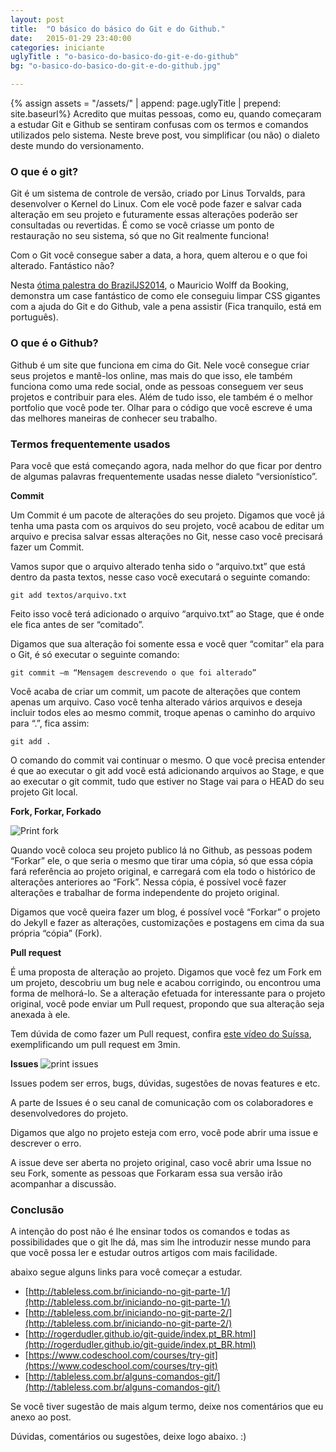 ```yaml
---
layout: post
title:  "O básico do básico do Git e do Github."
date:   2015-01-29 23:40:00
categories: iniciante
uglyTitle : "o-basico-do-basico-do-git-e-do-github"
bg: "o-basico-do-basico-do-git-e-do-github.jpg"

---
```

{% assign assets = "/assets/" | append: page.uglyTitle  | prepend: site.baseurl%}
Acredito que muitas pessoas, como eu, quando começaram a estudar  Git e Github se sentiram confusas com os termos e comandos utilizados pelo sistema. Neste breve post, vou simplificar (ou não) o dialeto deste mundo do versionamento.

### O que é o git?
Git é um sistema de controle de versão, criado por Linus Torvalds, para desenvolver o Kernel do Linux. Com ele você  pode fazer e salvar cada alteração em seu projeto e futuramente essas alterações poderão ser consultadas ou revertidas. É como se você criasse um ponto de restauração no seu sistema, só que no Git realmente funciona!

Com o Git você consegue saber a data, a hora, quem alterou e o que foi alterado. Fantástico não?

Nesta [ótima palestra do BrazilJS2014](https://www.youtube.com/watch?v=R7NYx8wRrWg), o Mauricio Wolff da Booking, demonstra um case fantástico de como ele conseguiu limpar CSS gigantes com a ajuda do Git e do Github, vale a pena assistir (Fica tranquilo, está em português).

### O que é o Github?
Github é um site que funciona em cima do Git. Nele você consegue criar seus projetos e mantê-los online, mas mais do que isso, ele também funciona como uma rede social, onde as pessoas conseguem ver seus projetos e contribuir para eles. Além de tudo isso, ele também é o melhor portfolio que você pode ter. Olhar para o código que você escreve é uma das melhores maneiras de conhecer seu trabalho.

### Termos frequentemente usados
Para você que está começando agora, nada melhor do que ficar por dentro de algumas palavras frequentemente usadas nesse dialeto “versionístico”.

**Commit**

Um Commit é um pacote de alterações do seu projeto. Digamos que você já tenha uma pasta com os arquivos do seu projeto, você acabou de editar um arquivo e precisa salvar essas alterações no Git, nesse caso você precisará fazer um Commit.

Vamos supor que o arquivo alterado tenha sido o “arquivo.txt” que está dentro da pasta textos, nesse caso você executará o seguinte comando:

`git add textos/arquivo.txt`

Feito isso você terá adicionado o arquivo “arquivo.txt” ao Stage, que é onde ele fica antes de ser “comitado”.

Digamos que sua alteração foi somente essa e você quer “comitar” ela  para o Git, é só executar o seguinte comando:

`git commit –m “Mensagem descrevendo o que foi alterado”`

Você acaba de criar um commit, um pacote de alterações que contem apenas um arquivo.
Caso você tenha alterado vários arquivos e deseja incluir todos eles ao mesmo commit,  troque apenas o caminho do arquivo para “.”, fica assim:

`git add .`

O comando do commit vai continuar o mesmo.
 O que você precisa entender é que ao executar o git add você está adicionando arquivos ao Stage, e que ao executar o git commit, tudo que estiver no Stage vai para o HEAD do seu projeto Git local.

**Fork, Forkar, Forkado**

![Print fork]({{assets}}/print-fork.jpg)

Quando você coloca seu projeto publico lá no Github, as pessoas podem “Forkar” ele, o que seria o mesmo que tirar uma cópia, só que essa cópia fará referência ao projeto original, e carregará com ela todo o histórico de alterações anteriores ao “Fork”.
Nessa cópia, é possível você fazer alterações e trabalhar de forma independente do projeto original.

Digamos que você queira fazer um blog, é possível você “Forkar” o projeto do Jekyll e fazer as alterações, customizações e postagens em cima da sua própria “cópia” (Fork).


**Pull request**

É uma proposta de alteração ao projeto.
Digamos que você fez um Fork em um projeto, descobriu um bug nele e acabou corrigindo, ou encontrou uma forma de melhorá-lo. Se a alteração efetuada for interessante para o projeto original, você pode enviar um Pull request, propondo que sua alteração seja anexada à ele.

Tem dúvida de como fazer um Pull request, confira [este vídeo do Suíssa](https://www.youtube.com/watch?v=E8MPe6tCMo8), exemplificando um pull request em 3min.

**Issues**
![print issues]({{assets}}/print-issues.jpg)

Issues podem ser erros, bugs, dúvidas, sugestões de novas  features e etc.

A parte de Issues é o seu canal de comunicação com os colaboradores e desenvolvedores do projeto.

Digamos que algo no projeto esteja com erro, você pode abrir uma issue e descrever o erro.

A issue deve ser aberta no projeto original, caso você abrir uma Issue no seu Fork, somente as pessoas que Forkaram essa sua versão irão acompanhar a discussão.




### Conclusão
A intenção do post não é lhe ensinar todos os comandos e todas as possibilidades que o git lhe dá, mas sim lhe introduzir nesse mundo para que você possa ler e estudar outros artigos com mais facilidade.

abaixo segue alguns links para você começar a estudar.

- [http://tableless.com.br/iniciando-no-git-parte-1/](http://tableless.com.br/iniciando-no-git-parte-1/)
- [http://tableless.com.br/iniciando-no-git-parte-2/](http://tableless.com.br/iniciando-no-git-parte-2/)
- [http://rogerdudler.github.io/git-guide/index.pt_BR.html](http://rogerdudler.github.io/git-guide/index.pt_BR.html)
- [https://www.codeschool.com/courses/try-git](https://www.codeschool.com/courses/try-git)
- [http://tableless.com.br/alguns-comandos-git/](http://tableless.com.br/alguns-comandos-git/)

Se você tiver sugestão de mais algum termo, deixe nos comentários que eu anexo ao post.




Dúvidas, comentários ou sugestões, deixe logo abaixo. :)
